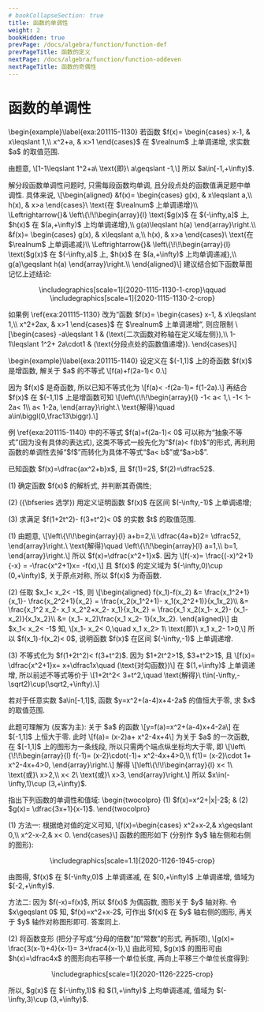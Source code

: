 ```yaml
---
# bookCollapseSection: true
title: 函数的单调性
weight: 2
bookHidden: true
prevPage: /docs/algebra/function/function-def
prevPageTitle: 函数的定义
nextPage: /docs/algebra/function/function-oddeven
nextPageTitle: 函数的奇偶性
---
```


# 函数的单调性

<p>\begin{example}\label{exa:201115-1130}
    若函数 $f(x)= \begin{cases}
        x-1, & x\leqslant 1,\\
        x^2+a, & x>1
    \end{cases}$ 在 $\realnum$ 上单调递增, 求实数 $a$ 的取值范围.
</p>
</myexample>
<mysolution>
    <p>由题意,
    \[1-1\leqslant 1^2+a\ \text{即}\ a\geqslant -1,\]
    所以 $a\in[-1,+\infty)$.
</p>
</mysolution>
</p>
<p>解分段函数单调性问题时, 只需每段函数均单调, 且分段点处的函数值满足题中单调性. 具体来说,
\[\begin{aligned}
    &f(x)= \begin{cases}
            g(x), & x\leqslant a,\\
            h(x), & x>a
        \end{cases}\ \text{在 $\realnum$ 上单调递增}\\
    \Leftrightarrow{}& \left\{\!\!\begin{array}{l}
        \text{$g(x)$ 在 $(-\infty,a]$ 上, $h(x)$ 在 $(a,+\infty)$ 上均单调递增},\\
        g(a)\leqslant h(a)
        \end{array}\right.\\
    &f(x)= \begin{cases}
            g(x), & x\leqslant a,\\
            h(x), & x>a
        \end{cases}\ \text{在 $\realnum$ 上单调递减}\\
    \Leftrightarrow{}& \left\{\!\!\begin{array}{l}
        \text{$g(x)$ 在 $(-\infty,a]$ 上, $h(x)$ 在 $(a,+\infty)$ 上均单调递减},\\
        g(a)\geqslant h(a)
        \end{array}\right.\\
\end{aligned}\]
建议结合如下函数草图记忆上述结论:
<center>
    \includegraphics[scale=1]{2020-1115-1130-1-crop}\qquad
    \includegraphics[scale=1]{2020-1115-1130-2-crop}
</center>
</p>
<p>如果例 \ref{exa:201115-1130} 改为“函数 $f(x)= \begin{cases}
    x-1, & x\leqslant 1,\\
    x^2+2ax, & x>1
\end{cases}$ 在 $\realnum$ 上单调递增”, 则应限制
\[\begin{cases}
    -a\leqslant 1 & (\text{二次函数对称轴在定义域左侧}),\\
    1-1\leqslant 1^2+ 2a\cdot1 & (\text{分段点处的函数值递增}).
    \end{cases}\]
</p>
<p></p>
<p>\begin{example}\label{exa:201115-1140}
    设定义在 $(-1,1)$ 上的奇函数 $f(x)$ 是增函数, 解关于 $a$ 的不等式 
    \[f(a)+f(2a-1)< 0.\]
</p>
</myexample>
<mysolution>
    <p>因为 $f(x)$ 是奇函数, 所以已知不等式化为
    \[f(a)< -f(2a-1)= f(1-2a).\]
    再结合 $f(x)$ 在 $(-1,1)$ 上是增函数可知
    \[\left\{\!\!\begin{array}{l}
        -1< a< 1,\ -1< 1-2a< 1\\
        a< 1-2a,
        \end{array}\right.\ \text{解得}\quad a\in\biggl(0,\frac13\biggr).\]
</p>
</mysolution>
<myremark>
    <p>例 \ref{exa:201115-1140} 中的不等式 $f(a)+f(2a-1)< 0$ 可以称为“抽象不等式”(因为没有具体的表达式), 这类不等式一般先化为“$f(a)< f(b)$”的形式, 再利用函数的单调性去掉“$f$”而转化为具体不等式“$a< b$”或“$a>b$”.
</p>
</myremark>


<p><myexample>
<p>已知函数 $f(x)=\dfrac{ax^2+b}x$, 且 $f(1)=2$, $f(2)=\dfrac52$.
</p>
<p>(1) 确定函数 $f(x)$ 的解析式, 并判断其奇偶性;
</p>
<p>(2) ({\bfseries 选学}) 用定义证明函数 $f(x)$ 在区间 $(-\infty,-1)$ 上单调递增;
</p>
<p>(3) 求满足 $f(1+2t^2)- f(3+t^2)< 0$ 的实数 $t$ 的取值范围.
</p>
</myexample>
<mysolution>
    <p>(1) 由题意,
    \[\left\{\!\!\begin{array}{l}
        a+b=2,\\
        \dfrac{4a+b}2= \dfrac52,
       \end{array}\right.\ \text{解得}\quad
       \left\{\!\!\begin{array}{l}
        a=1,\\
        b=1,
       \end{array}\right.\]
    所以 $f(x)=\dfrac{x^2+1}x$. 因为
    \[f(-x)= \frac{(-x)^2+1}{-x}
        = -\frac{x^2+1}x= -f(x),\]
    且 $f(x)$ 的定义域为 $(-\infty,0)\cup (0,+\infty)$, 关于原点对称, 所以 $f(x)$ 为奇函数.
</p>
<p>(2) 任取 $x_1< x_2< -1$, 则
    \[\begin{aligned}
        f(x_1)-f(x_2)
        &= \frac{x_1^2+1}{x_1}- \frac{x_2^2+1}{x_2}
         = \frac{x_2(x_1^2+1)- x_1(x_2^2+1)}{x_1x_2}\\
        &= \frac{x_1^2 x_2- x_1 x_2^2+x_2- x_1}{x_1x_2}
         = \frac{x_1 x_2(x_1- x_2)- (x_1- x_2)}{x_1x_2}\\
        &= (x_1- x_2)\frac{x_1 x_2- 1}{x_1x_2}.
        \end{aligned}\]
    由 $x_1< x_2< -1$ 知,
    \[x_1- x_2< 0,\quad x_1 x_2> 1\ \text{即}\ x_1 x_2- 1>0,\]
    所以 $f(x_1)-f(x_2)< 0$, 说明函数 $f(x)$ 在区间 $(-\infty,-1)$ 上单调递增.
</p>
<p>(3) 不等式化为 $f(1+2t^2)< f(3+t^2)$. 因为 $1+2t^2>1$, $3+t^2>1$, 且
    \[f(x)= \dfrac{x^2+1}x= x+\dfrac1x\quad (\text{对勾函数})\]
    在 $(1,+\infty)$ 上单调递增, 所以前述不等式等价于 
    \[1+2t^2< 3+t^2,\quad \text{解得}\ 
        t\in(-\infty,-\sqrt2)\cup(\sqrt2,+\infty).\]    
</p>
</mysolution>

<myexample>
<p>若对于任意实数 $a\in[-1,1]$, 函数 $y=x^2+(a-4)x+4-2a$ 的值恒大于零, 求 $x$ 的取值范围.
</p>
</myexample>
<mysolution>
    <p>此题可理解为 (反客为主): 关于 $a$ 的函数 
    \[y=f(a)=x^2+(a-4)x+4-2a\]
    在 $[-1,1]$ 上恒大于零. 此时
    \[f(a)= (x-2)a+ x^2-4x+4\]
    为关于 $a$ 的一次函数, 在 $[-1,1]$ 上的图形为一条线段, 所以只需两个端点纵坐标均大于零, 即
    \[\left\{\!\!\begin{array}{l}
        f(-1)= (x-2)\cdot(-1)+ x^2-4x+4>0,\\
        f(1)= (x-2)\cdot 1+ x^2-4x+4>0,
    \end{array}\right.\]
    解得
    \[\left\{\!\!\begin{array}{l}
        x< 1\ \text{或}\ x>2,\\
        x< 2\ \text{或}\ x>3,
    \end{array}\right.\]
    所以 $x\in(-\infty,1)\cup (3,+\infty)$.
</p>
</mysolution>

<myexample>
<p>指出下列函数的单调性和值域:
    \begin{twocolpro}
    (1) $f(x)=x^2+|x|-2$; & (2) $g(x)= \dfrac{3x+1}{x-1}$.
    \end{twocolpro}
</p>
</myexample>
<mysolution>
    <p>(1) 方法一: 根据绝对值的定义可知,
    \[f(x)=\begin{cases}
        x^2+x-2,& x\geqslant 0,\\
        x^2-x-2,& x< 0.
        \end{cases}\]
    函数的图形如下 (分别作 $y$ 轴左侧和右侧的图形):
</p>
<p><center>
        \includegraphics[scale=1.1]{2020-1126-1945-crop}
    </center>
</p>
<p>由图得, $f(x)$ 在 $(-\infty,0)$ 上单调递减, 在 $[0,+\infty)$ 上单调递增, 值域为 $[-2,+\infty)$.
</p>
<p>方法二: 因为 $f(-x)=f(x)$, 所以 $f(x)$ 为偶函数, 图形关于 $y$ 轴对称. 令 $x\geqslant 0$ 知, $f(x)=x^2+x-2$, 可作出 $f(x)$ 在 $y$ 轴右侧的图形, 再关于 $y$ 轴作对称图形即可. 答案同上. 
</p>
<p>(2) 将函数变形 (把分子写成“分母的倍数”加“常数”的形式, 再拆项),
    \[g(x)= \frac{3(x-1)+4}{x-1}= 3+\frac4{x-1},\]
    由此可知, $g(x)$ 的图形可由 $h(x)=\dfrac4x$ 的图形向右平移一个单位长度, 再向上平移三个单位长度得到:
</p>
<p><center>
        \includegraphics[scale=1]{2020-1126-2225-crop}
    </center>
</p>
<p>所以, $g(x)$ 在 $(-\infty,1)$ 和 $(1,+\infty)$ 上均单调递减, 值域为 $(-\infty,3)\cup (3,+\infty)$.
</p>
</mysolution>
